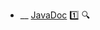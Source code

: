 * __ [JavaDoc]({{baseUrl}}/documentation/tools/javaDoc) :one: <trigger for="pop:documentation-javaDoc-preview">:mag:</trigger>

<popover id="pop:documentation-javaDoc-preview" title=":mag: JavaDoc" placement="right">
  <div slot="content">
    <include src=".\preview.md" />
  </div>
</popover>
